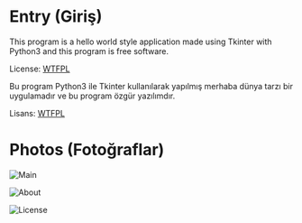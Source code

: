 # Entry (Giriş)

This program is a hello world style application made using Tkinter with Python3 and this program is free software.

License: [WTFPL](https://www.wtfpl.net/text/copying)


Bu program Python3 ile Tkinter kullanılarak yapılmış merhaba dünya tarzı bir uygulamadır ve bu program özgür yazılımdır.

Lisans: [WTFPL](https://www.wtfpl.net/text/copying)


# Photos (Fotoğraflar)

![Main](https://user-images.githubusercontent.com/82509753/134043814-10ac1aec-61fa-405f-8c90-ad3d11a29582.png)


![About](https://user-images.githubusercontent.com/82509753/133830798-a9676f14-4b2a-4dd3-b21d-ce991248a11e.png)

![License](https://user-images.githubusercontent.com/82509753/133831598-e2171a37-6b21-49e4-9c6a-3b4907df465f.png)
